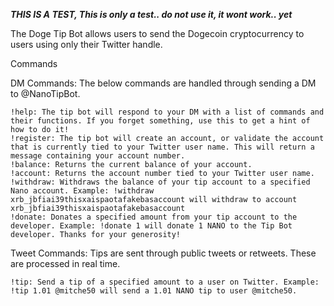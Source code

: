***THIS IS A TEST, This is only a test.. do not use it, it wont work.. yet***

The Doge Tip Bot allows users to send the Dogecoin cryptocurrency to users using only their Twitter handle.


Commands

DM Commands: The below commands are handled through sending a DM to @NanoTipBot.

    !help: The tip bot will respond to your DM with a list of commands and their functions. If you forget something, use this to get a hint of how to do it!
    !register: The tip bot will create an account, or validate the account that is currently tied to your Twitter user name. This will return a message containing your account number.
    !balance: Returns the current balance of your account.
    !account: Returns the account number tied to your Twitter user name.
    !withdraw: Withdraws the balance of your tip account to a specified Nano account. Example: !withdraw xrb_jbfiai39thisxaispaotafakebasaccount will withdraw to account xrb_jbfiai39thisxaispaotafakebasaccount
    !donate: Donates a specified amount from your tip account to the developer. Example: !donate 1 will donate 1 NANO to the Tip Bot developer. Thanks for your generosity!


Tweet Commands: Tips are sent through public tweets or retweets. These are processed in real time.

    !tip: Send a tip of a specified amount to a user on Twitter. Example: !tip 1.01 @mitche50 will send a 1.01 NANO tip to user @mitche50.
